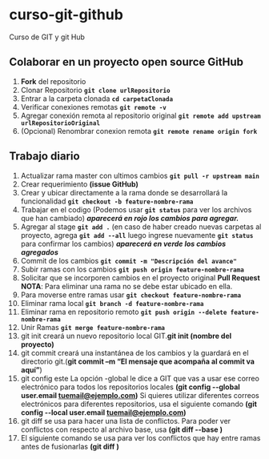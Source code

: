 # curso-git-github
Curso de GIT y git Hub

## Colaborar en un proyecto open source GitHub

1. **Fork** del repositorio
2. Clonar Repositorio **`git clone urlRepositorio`**
3. Entrar a la carpeta clonada **`cd carpetaClonada`** 
4. Verificar conexiones remotas **`git remote -v`**
5. Agregar conexión remota al repositorio original **`git remote add upstream urlRepositorioOriginal`**
6. (Opcional) Renombrar conexion remota **`git remote rename origin fork`**

## Trabajo diario
1. Actualizar rama master con ultimos cambios **`git pull -r upstream main`**
2. Crear requerimiento **(issue GitHub)**
3. Crear y ubicar directamente a la rama donde se desarrollará la funcionalidad **`git checkout -b feature-nombre-rama`**
4. Trabajar en el codigo (Podemos usar **`git status`** para ver los archivos que han cambiado) ***aparecerá en rojo los cambios para agregar.***
5. Agregar al stage **`git add .`** (en caso de haber creado nuevas carpetas al proyecto, agrega **`git add --all`** luego ingrese nuevamente **`git status`** para confirmar los cambios) ***aparecerá en verde los cambios agregados***
6. Commit de los cambios **`git commit -m "Descripción del avance" `** 
7. Subir ramas con los cambios **`git push origin feature-nombre-rama`**
8. Solicitar que se incorporen cambios en el proyecto original **Pull Request**
**NOTA**: Para eliminar una rama no se debe estar ubicado en ella.
9. Para moverse entre ramas usar **`git checkout feature-nombre-rama`** 
10. Eliminar rama local **`git branch -d feature-nombre-rama`**
11. Eliminar rama en repositorio remoto **`git push origin --delete feature-nombre-rama`**
12. Unir Ramas **`git merge feature-nombre-rama`**
13. git init creará un nuevo repositorio local GIT.**git init (nombre del proyecto)**
14. git commit creará una instantánea de los cambios y la guardará en el directorio git.(**git commit –m “El mensaje que acompaña al commit va aquí”**)
15. git config este La opción -global le dice a GIT que vas a usar ese correo electrónico para todos los repositorios locales **(git config --global user.email tuemail@ejemplo.com)** Si quieres utilizar diferentes correos electrónicos para diferentes repositorios, usa el siguiente comando **(git config --local user.email tuemail@ejemplo.com)**
16. git diff se usa para hacer una lista de conflictos. Para poder ver conflictos con respecto al archivo base, usa **(git diff --base <file-name>)** 
17. El siguiente comando se usa para ver los conflictos que hay entre ramas antes de fusionarlas **(git diff <source-branch> <target-branch>)** 
